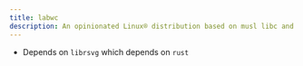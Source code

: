 ```yaml
---
title: labwc
description: An opinionated Linux® distribution based on musl libc and toybox
---
```


- Depends on `librsvg` which depends on `rust`

